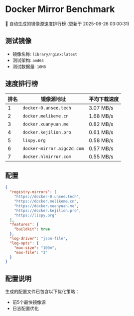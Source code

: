 # Docker Mirror Benchmark

🚀 自动生成的镜像源速度排行榜 (更新于 2025-06-26 03:00:31)

## 测试镜像
- 镜像名称: `library/nginx:latest`
- 测试架构: `amd64`
- 测试数据量: `10MB`

## 速度排行榜
| 排名 | 镜像源地址 | 平均下载速度 |
|------|------------|--------------|
| 1 | `docker-0.unsee.tech` | 3.07 MB/s |
| 2 | `docker.melikeme.cn` | 1.68 MB/s |
| 3 | `docker.xuanyuan.me` | 0.82 MB/s |
| 4 | `docker.kejilion.pro` | 0.61 MB/s |
| 5 | `lispy.org` | 0.58 MB/s |
| 6 | `docker-mirror.aigc2d.com` | 0.57 MB/s |
| 7 | `docker.hlmirror.com` | 0.55 MB/s |

## 配置

```json
{
  "registry-mirrors": [
    "https://docker-0.unsee.tech",
    "https://docker.melikeme.cn",
    "https://docker.xuanyuan.me",
    "https://docker.kejilion.pro",
    "https://lispy.org"
  ],
  "features": {
    "buildkit": true
  },
  "log-driver": "json-file",
  "log-opts": {
    "max-size": "100m",
    "max-file": "3"
  }
}
```

## 配置说明
生成的配置文件已包含以下优化策略：
- 前5个最快镜像源
- 日志配置优化


